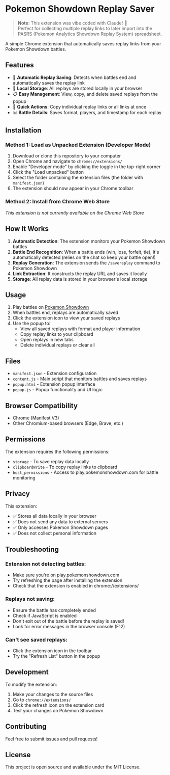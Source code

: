 # Pokemon Showdown Replay Saver

> **Note**: This extension was vibe coded with Claude! 🤖  
> Perfect for collecting multiple replay links to later import into the PASRS (Pokemon Analytics Showdown Replay System) spreadsheet.

A simple Chrome extension that automatically saves replay links from your Pokemon Showdown battles.

## Features

- 🎥 **Automatic Replay Saving**: Detects when battles end and automatically saves the replay link
- 💾 **Local Storage**: All replays are stored locally in your browser
- 📋 **Easy Management**: View, copy, and delete saved replays from the popup
- 🔗 **Quick Actions**: Copy individual replay links or all links at once
- 📊 **Battle Details**: Saves format, players, and timestamp for each replay

## Installation

### Method 1: Load as Unpacked Extension (Developer Mode)

1. Download or clone this repository to your computer
2. Open Chrome and navigate to `chrome://extensions/`
3. Enable "Developer mode" by clicking the toggle in the top-right corner
4. Click the "Load unpacked" button
5. Select the folder containing the extension files (the folder with `manifest.json`)
6. The extension should now appear in your Chrome toolbar

### Method 2: Install from Chrome Web Store
*This extension is not currently available on the Chrome Web Store*

## How It Works

1. **Automatic Detection**: The extension monitors your Pokemon Showdown battles
2. **Battle End Recognition**: When a battle ends (win, loss, forfeit, tie), it's automatically detected (relies on the chat so keep your battle open!)
3. **Replay Generation**: The extension sends the `/savereplay` command to Pokemon Showdown
4. **Link Extraction**: It constructs the replay URL and saves it locally
5. **Storage**: All replay data is stored in your browser's local storage

## Usage

1. Play battles on [Pokemon Showdown](https://play.pokemonshowdown.com/)
2. When battles end, replays are automatically saved
3. Click the extension icon to view your saved replays
4. Use the popup to:
   - View all saved replays with format and player information
   - Copy replay links to your clipboard
   - Open replays in new tabs
   - Delete individual replays or clear all

## Files

- `manifest.json` - Extension configuration
- `content.js` - Main script that monitors battles and saves replays
- `popup.html` - Extension popup interface
- `popup.js` - Popup functionality and UI logic

## Browser Compatibility

- Chrome (Manifest V3)
- Other Chromium-based browsers (Edge, Brave, etc.)

## Permissions

The extension requires the following permissions:
- `storage` - To save replay data locally
- `clipboardWrite` - To copy replay links to clipboard
- `host_permissions` - Access to play.pokemonshowdown.com for battle monitoring

## Privacy

This extension:
- ✅ Stores all data locally in your browser
- ✅ Does not send any data to external servers
- ✅ Only accesses Pokemon Showdown pages
- ✅ Does not collect personal information

## Troubleshooting

### Extension not detecting battles:
- Make sure you're on play.pokemonshowdown.com
- Try refreshing the page after installing the extension
- Check that the extension is enabled in chrome://extensions/

### Replays not saving:
- Ensure the battle has completely ended
- Check if JavaScript is enabled
- Don't exit out of the battle before the replay is saved!
- Look for error messages in the browser console (F12)

### Can't see saved replays:
- Click the extension icon in the toolbar
- Try the "Refresh List" button in the popup

## Development

To modify the extension:

1. Make your changes to the source files
2. Go to `chrome://extensions/`
3. Click the refresh icon on the extension card
4. Test your changes on Pokemon Showdown

## Contributing

Feel free to submit issues and pull requests!

## License

This project is open source and available under the MIT License.

